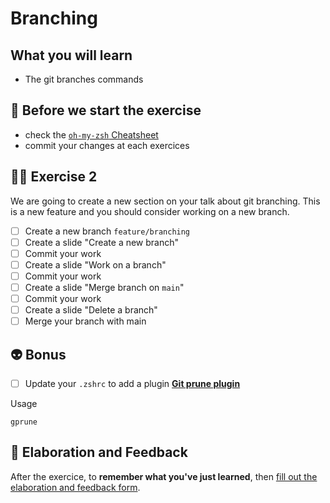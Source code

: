 # Branching

## What you will learn

- The git branches commands

## 👾 Before we start the exercise

- check the [`oh-my-zsh` Cheatsheet](https://github.com/ohmyzsh/ohmyzsh/wiki/Cheatsheet)
- commit your changes at each exercices

## 👨‍🚀 Exercise 2

We are going to create a new section on your talk about git branching.
This is a new feature and you should consider working on a new branch.

- [ ] Create a new branch `feature/branching`
- [ ] Create a slide "Create a new branch"
- [ ] Commit your work
- [ ] Create a slide "Work on a branch"
- [ ] Commit your work
- [ ] Create a slide "Merge branch on `main`"
- [ ] Commit your work
- [ ] Create a slide "Delete a branch"
- [ ] Merge your branch with main

## 👽 Bonus

- [ ] Update your `.zshrc` to add a plugin [__Git prune plugin__](https://github.com/diazod/git-prune)

Usage

```console
gprune
```

## 🏅 Elaboration and Feedback

After the exercice, to **remember what you've just learned**, then [fill out the elaboration and feedback form](https://airtable.com/shrBuZqOJL5UeLLF1?prefill_Name=GitHub%20101&prefill_Exercice=02).
